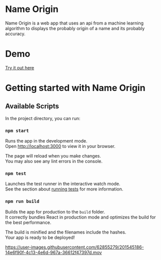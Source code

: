 # Name Origin
Name Origin is a web app that uses an api from a machine learning algorithm to displays the probably origin of a name and its probably accuracy.

# Demo
[Try it out here](https://nameorigins.netlify.app/)

# Getting started with Name Origin

## Available Scripts

In the project directory, you can run:

### `npm start`

Runs the app in the development mode.\
Open [http://localhost:3000](http://localhost:3000) to view it in your browser.

The page will reload when you make changes.\
You may also see any lint errors in the console.

### `npm test`

Launches the test runner in the interactive watch mode.\
See the section about [running tests](https://facebook.github.io/create-react-app/docs/running-tests) for more information.

### `npm run build`

Builds the app for production to the `build` folder.\
It correctly bundles React in production mode and optimizes the build for the best performance.

The build is minified and the filenames include the hashes.\
Your app is ready to be deployed!




https://user-images.githubusercontent.com/62855279/201545186-14e6f90f-4c13-4e6d-967a-36612f47397d.mov

